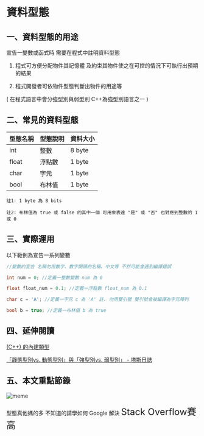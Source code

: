 # 資料型態
## 一、資料型態的用途
宣告一變數或函式時 需要在程式中註明資料型態

1. 程式可方便分配物件其記憶體 及約束其物件使之在可控的情況下可執行出預期的結果

2. 程式開發者可依物件型態判斷出物件的用途等

( 在程式語言中會分強型別與弱型別 C++為強型別語言之一 )

## 二、常見的資料型態
| 型態名稱 | 型態說明  | 資料大小 |
| -------- | -------- | ------- |
| int      | 整數     | 8 byte  |
| float    | 浮點數   | 1 byte  |
| char     | 字元     | 1 byte  |
| bool     | 布林值   | 1 byte  |

`註1: 1 byte 為 8 bits`

`註2: 布林值為 true 或 false 的其中一個 可用來表達 "是" 或 "否" 也對應到整數的 1 或 0`

## 三、實際運用
以下範例為宣告一系列變數
```C++
//變數的宣告 名稱勿用數字、數字開頭的名稱、中文等 不然可能會遇到編譯錯誤

int num = 0; //定義一整數變數 num 為 0

float float_num = 0.1; //定義一浮點數 float_num 為 0.1

char c = 'A'; //定義一字元 c 為 'A' 註. 勿用雙引號 雙引號會被編譯為字元陣列

bool b = true; //定義一布林值 b 為 true
```

## 四、延伸閱讀

[(C++) 的內建類型](https://learn.microsoft.com/zh-tw/cpp/cpp/fundamental-types-cpp?view=msvc-170)

[「靜態型別vs. 動態型別」與「強型別vs. 弱型別」 - 塔斯日誌](https://blog.tarswork.com/post/programming-language-type-system/)

## 五、本文重點節錄
![meme](https://pbs.twimg.com/media/FGJ7f16XoAA_2_i.jpg)

型態真他媽的多 不知道的請學如何 Google 解決
<font size=5>Stack Overflow賽高</font>